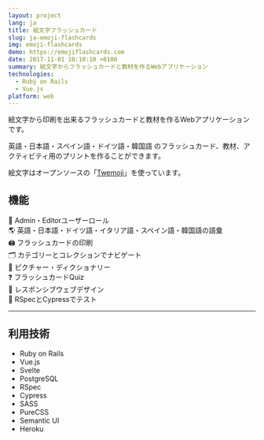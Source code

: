 ```yaml
---
layout: project
lang: ja
title: 絵文字フラッシュカード
slug: ja-emoji-flashcards
img: emoji-flashcards
demo: https://emojiflashcards.com
date: 2017-11-01 10:10:10 +0100
summary: 絵文字からフラッシュカードと教材を作るWebアプリケーション
technologies:
  - Ruby on Rails
  - Vue.js
platform: web
---
```

絵文字から印刷を出来るフラッシュカードと教材を作るWebアプリケーションです。

英語・日本語・スペイン語・ドイツ語・韓国語
のフラッシュカード、教材、アクティビティ用のプリントを作ることができます。

絵文字はオープンソースの「[Twemoji](https://github.com/twitter/twemoji)」を使っています。

## 機能

👥 Admin・Editorユーザーロール  
🌎 英語・日本語・ドイツ語・イタリア語・スペイン語・韓国語の語彙  
🖨 フラッシュカードの印刷  
🗂 カテゴリーとコレクションでナビゲート   
📘 ピクチャー・ディクショナリー  
❓ フラッシュカードQuiz  
📱 レスポンシブウェブデザイン  
📝 RSpecとCypressでテスト  

---

## 利用技術

- Ruby on Rails
- Vue.js
- Svelte
- PostgreSQL
- RSpec
- Cypress
- SASS
- PureCSS
- Semantic UI
- Heroku

